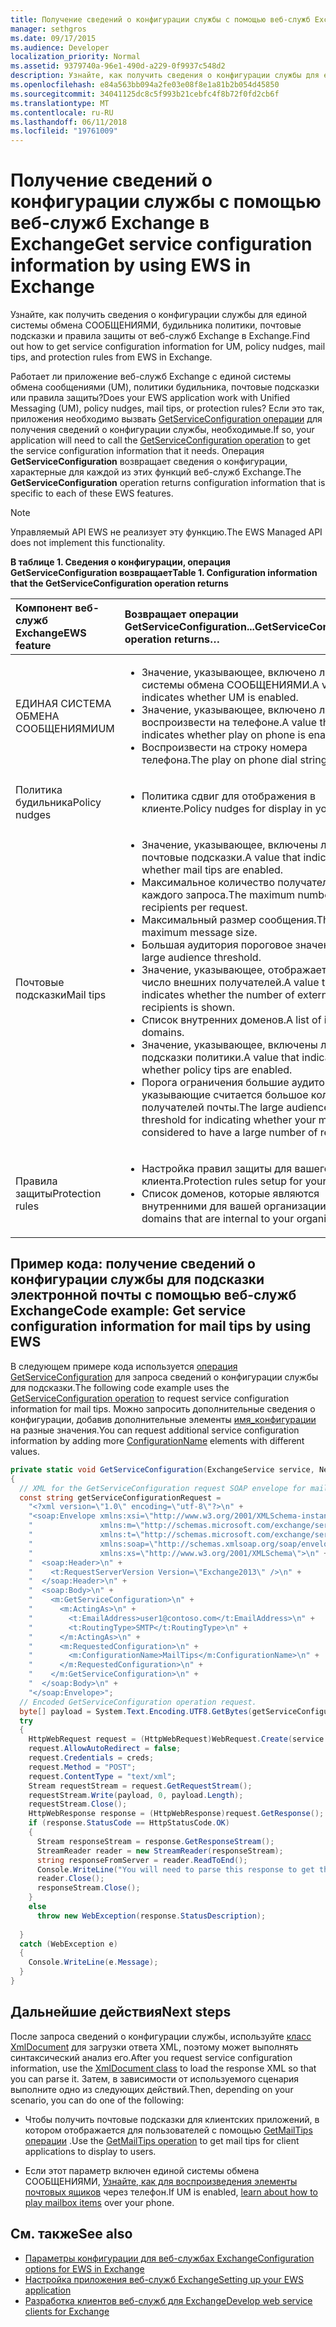 ```yaml
---
title: Получение сведений о конфигурации службы с помощью веб-служб Exchange в Exchange
manager: sethgros
ms.date: 09/17/2015
ms.audience: Developer
localization_priority: Normal
ms.assetid: 9379740a-96e1-490d-a229-0f9937c548d2
description: Узнайте, как получить сведения о конфигурации службы для единой системы обмена СООБЩЕНИЯМИ, будильника политики, почтовые подсказки и правила защиты от веб-служб Exchange в Exchange.
ms.openlocfilehash: e84a563bb094a2fe03e08f8e1a81b2b054d45850
ms.sourcegitcommit: 34041125dc8c5f993b21cebfc4f8b72f0fd2cb6f
ms.translationtype: MT
ms.contentlocale: ru-RU
ms.lasthandoff: 06/11/2018
ms.locfileid: "19761009"
---
```

# <a name="get-service-configuration-information-by-using-ews-in-exchange"></a><span data-ttu-id="09aac-103">Получение сведений о конфигурации службы с помощью веб-служб Exchange в Exchange</span><span class="sxs-lookup"><span data-stu-id="09aac-103">Get service configuration information by using EWS in Exchange</span></span>

<span data-ttu-id="09aac-104">Узнайте, как получить сведения о конфигурации службы для единой системы обмена СООБЩЕНИЯМИ, будильника политики, почтовые подсказки и правила защиты от веб-служб Exchange в Exchange.</span><span class="sxs-lookup"><span data-stu-id="09aac-104">Find out how to get service configuration information for UM, policy nudges, mail tips, and protection rules from EWS in Exchange.</span></span>
  
<span data-ttu-id="09aac-105">Работает ли приложение веб-служб Exchange с единой системы обмена сообщениями (UM), политики будильника, почтовые подсказки или правила защиты?</span><span class="sxs-lookup"><span data-stu-id="09aac-105">Does your EWS application work with Unified Messaging (UM), policy nudges, mail tips, or protection rules?</span></span> <span data-ttu-id="09aac-106">Если это так, приложения необходимо вызвать [GetServiceConfiguration операции](http://msdn.microsoft.com/library/070cbfe5-325a-4955-8e4a-8230ea0459a7%28Office.15%29.aspx) для получения сведений о конфигурации службы, необходимые.</span><span class="sxs-lookup"><span data-stu-id="09aac-106">If so, your application will need to call the [GetServiceConfiguration operation](http://msdn.microsoft.com/library/070cbfe5-325a-4955-8e4a-8230ea0459a7%28Office.15%29.aspx) to get the service configuration information that it needs.</span></span> <span data-ttu-id="09aac-107">Операция **GetServiceConfiguration** возвращает сведения о конфигурации, характерные для каждой из этих функций веб-служб Exchange.</span><span class="sxs-lookup"><span data-stu-id="09aac-107">The **GetServiceConfiguration** operation returns configuration information that is specific to each of these EWS features.</span></span> 
  
> [!NOTE]
> <span data-ttu-id="09aac-108">Управляемый API EWS не реализует эту функцию.</span><span class="sxs-lookup"><span data-stu-id="09aac-108">The EWS Managed API does not implement this functionality.</span></span> 
  
<span data-ttu-id="09aac-109">**В таблице 1. Сведения о конфигурации, операция GetServiceConfiguration возвращает**</span><span class="sxs-lookup"><span data-stu-id="09aac-109">**Table 1. Configuration information that the GetServiceConfiguration operation returns**</span></span>

|<span data-ttu-id="09aac-110">Компонент веб-служб Exchange</span><span class="sxs-lookup"><span data-stu-id="09aac-110">EWS feature</span></span>|<span data-ttu-id="09aac-111">Возвращает операции GetServiceConfiguration...</span><span class="sxs-lookup"><span data-stu-id="09aac-111">GetServiceConfiguration operation returns…</span></span>|
|:-----|:-----|
|<span data-ttu-id="09aac-112">ЕДИНАЯ СИСТЕМА ОБМЕНА СООБЩЕНИЯМИ</span><span class="sxs-lookup"><span data-stu-id="09aac-112">UM</span></span>  <br/> | <ul><li><span data-ttu-id="09aac-113">Значение, указывающее, включено ли единой системы обмена СООБЩЕНИЯМИ.</span><span class="sxs-lookup"><span data-stu-id="09aac-113">A value that indicates whether UM is enabled.</span></span></li><li><span data-ttu-id="09aac-114">Значение, указывающее, включено ли воспроизвести на телефоне.</span><span class="sxs-lookup"><span data-stu-id="09aac-114">A value that indicates whether play on phone is enabled.</span></span></li><li><span data-ttu-id="09aac-115">Воспроизвести на строку номера телефона.</span><span class="sxs-lookup"><span data-stu-id="09aac-115">The play on phone dial string.</span></span></li></ul> |
|<span data-ttu-id="09aac-116">Политика будильника</span><span class="sxs-lookup"><span data-stu-id="09aac-116">Policy nudges</span></span>  <br/> | <ul><li><span data-ttu-id="09aac-117">Политика сдвиг для отображения в клиенте.</span><span class="sxs-lookup"><span data-stu-id="09aac-117">Policy nudges for display in your client.</span></span></li></ul> |
|<span data-ttu-id="09aac-118">Почтовые подсказки</span><span class="sxs-lookup"><span data-stu-id="09aac-118">Mail tips</span></span>  <br/> | <ul><li><span data-ttu-id="09aac-119">Значение, указывающее, включены ли почтовые подсказки.</span><span class="sxs-lookup"><span data-stu-id="09aac-119">A value that indicates whether mail tips are enabled.</span></span></li><li><span data-ttu-id="09aac-120">Максимальное количество получателей каждого запроса.</span><span class="sxs-lookup"><span data-stu-id="09aac-120">The maximum number of recipients per request.</span></span></li><li><span data-ttu-id="09aac-121">Максимальный размер сообщения.</span><span class="sxs-lookup"><span data-stu-id="09aac-121">The maximum message size.</span></span></li><li><span data-ttu-id="09aac-122">Большая аудитория пороговое значение.</span><span class="sxs-lookup"><span data-stu-id="09aac-122">The large audience threshold.</span></span></li><li><span data-ttu-id="09aac-123">Значение, указывающее, отображается ли число внешних получателей.</span><span class="sxs-lookup"><span data-stu-id="09aac-123">A value that indicates whether the number of external recipients is shown.</span></span></li><li><span data-ttu-id="09aac-124">Список внутренних доменов.</span><span class="sxs-lookup"><span data-stu-id="09aac-124">A list of internal domains.</span></span></li><li><span data-ttu-id="09aac-125">Значение, указывающее, включены ли подсказки политики.</span><span class="sxs-lookup"><span data-stu-id="09aac-125">A value that indicates whether policy tips are enabled.</span></span></li><li><span data-ttu-id="09aac-126">Порога ограничения большие аудитории, указывающие считается большое количество получателей почты.</span><span class="sxs-lookup"><span data-stu-id="09aac-126">The large audience cap threshold for indicating whether your mail is considered to have a large number of recipients.</span></span>  </li></ul>|
|<span data-ttu-id="09aac-127">Правила защиты</span><span class="sxs-lookup"><span data-stu-id="09aac-127">Protection rules</span></span>  <br/> | <ul><li><span data-ttu-id="09aac-128">Настройка правил защиты для вашего клиента.</span><span class="sxs-lookup"><span data-stu-id="09aac-128">Protection rules setup for your client.</span></span></li><li><span data-ttu-id="09aac-129">Список доменов, которые являются внутренними для вашей организации.</span><span class="sxs-lookup"><span data-stu-id="09aac-129">A list of domains that are internal to your organization.</span></span>  </li></ul> |
   
## <a name="code-example-get-service-configuration-information-for-mail-tips-by-using-ews"></a><span data-ttu-id="09aac-130">Пример кода: получение сведений о конфигурации службы для подсказки электронной почты с помощью веб-служб Exchange</span><span class="sxs-lookup"><span data-stu-id="09aac-130">Code example: Get service configuration information for mail tips by using EWS</span></span>

<span data-ttu-id="09aac-131">В следующем примере кода используется [операция GetServiceConfiguration](http://msdn.microsoft.com/library/070cbfe5-325a-4955-8e4a-8230ea0459a7%28Office.15%29.aspx) для запроса сведений о конфигурации службы для подсказки.</span><span class="sxs-lookup"><span data-stu-id="09aac-131">The following code example uses the [GetServiceConfiguration operation](http://msdn.microsoft.com/library/070cbfe5-325a-4955-8e4a-8230ea0459a7%28Office.15%29.aspx) to request service configuration information for mail tips.</span></span> <span data-ttu-id="09aac-132">Можно запросить дополнительные сведения о конфигурации, добавив дополнительные элементы [имя_конфигурации](http://msdn.microsoft.com/library/3b524a2f-9c6b-4550-9f3d-f78d176b0f7b%28Office.15%29.aspx) на разные значения.</span><span class="sxs-lookup"><span data-stu-id="09aac-132">You can request additional service configuration information by adding more [ConfigurationName](http://msdn.microsoft.com/library/3b524a2f-9c6b-4550-9f3d-f78d176b0f7b%28Office.15%29.aspx) elements with different values.</span></span> 
  
```cs
private static void GetServiceConfiguration(ExchangeService service, NetworkCredential creds)
{ 
  // XML for the GetServiceConfiguration request SOAP envelope for mail tips configuration information.
  const string getServiceConfigurationRequest = 
    "<?xml version=\"1.0\" encoding=\"utf-8\"?>\n" +
    "<soap:Envelope xmlns:xsi=\"http://www.w3.org/2001/XMLSchema-instance\"\n" +
    "               xmlns:m=\"http://schemas.microsoft.com/exchange/services/2006/messages\"\n" +
    "               xmlns:t=\"http://schemas.microsoft.com/exchange/services/2006/types\" \n" +
    "               xmlns:soap=\"http://schemas.xmlsoap.org/soap/envelope/\"\n" +
    "               xmlns:xs=\"http://www.w3.org/2001/XMLSchema\">\n" +
    "  <soap:Header>\n" +
    "    <t:RequestServerVersion Version=\"Exchange2013\" />\n" +
    "  </soap:Header>\n" +
    "  <soap:Body>\n" +
    "    <m:GetServiceConfiguration>\n" +
    "      <m:ActingAs>\n" +
    "        <t:EmailAddress>user1@contoso.com</t:EmailAddress>\n" +
    "        <t:RoutingType>SMTP</t:RoutingType>\n" +
    "      </m:ActingAs>\n" +
    "      <m:RequestedConfiguration>\n" +
    "        <m:ConfigurationName>MailTips</m:ConfigurationName>\n" +
    "      </m:RequestedConfiguration>\n" +
    "    </m:GetServiceConfiguration>\n" +
    "  </soap:Body>\n" +
    "</soap:Envelope>";
  // Encoded GetServiceConfiguration operation request.
  byte[] payload = System.Text.Encoding.UTF8.GetBytes(getServiceConfigurationRequest);
  try
  {
    HttpWebRequest request = (HttpWebRequest)WebRequest.Create(service.Url);
    request.AllowAutoRedirect = false;
    request.Credentials = creds;
    request.Method = "POST";
    request.ContentType = "text/xml";
    Stream requestStream = request.GetRequestStream();
    requestStream.Write(payload, 0, payload.Length);
    requestStream.Close();
    HttpWebResponse response = (HttpWebResponse)request.GetResponse();
    if (response.StatusCode == HttpStatusCode.OK)
    {
      Stream responseStream = response.GetResponseStream();
      StreamReader reader = new StreamReader(responseStream);
      string responseFromServer = reader.ReadToEnd();
      Console.WriteLine("You will need to parse this response to get the configuration information:\n\n" + responseFromServer);
      reader.Close();
      responseStream.Close();
    }
    else
      throw new WebException(response.StatusDescription);
          
  }
  catch (WebException e)
  {
    Console.WriteLine(e.Message);
  }
}

```

## <a name="next-steps"></a><span data-ttu-id="09aac-133">Дальнейшие действия</span><span class="sxs-lookup"><span data-stu-id="09aac-133">Next steps</span></span>

<span data-ttu-id="09aac-134">После запроса сведений о конфигурации службы, используйте [класс XmlDocument](http://msdn.microsoft.com/en-us/library/system.xml.xmldocument.aspx) для загрузки ответа XML, поэтому может выполнять синтаксический анализ его.</span><span class="sxs-lookup"><span data-stu-id="09aac-134">After you request service configuration information, use the [XmlDocument class](http://msdn.microsoft.com/en-us/library/system.xml.xmldocument.aspx) to load the response XML so that you can parse it.</span></span> <span data-ttu-id="09aac-135">Затем, в зависимости от используемого сценария выполните одно из следующих действий.</span><span class="sxs-lookup"><span data-stu-id="09aac-135">Then, depending on your scenario, you can do one of the following:</span></span> 
  
- <span data-ttu-id="09aac-136">Чтобы получить почтовые подсказки для клиентских приложений, в котором отображается для пользователей с помощью [GetMailTips операции](http://msdn.microsoft.com/library/025483ec-a9f3-4735-8a95-d26e30ea7974%28Office.15%29.aspx) .</span><span class="sxs-lookup"><span data-stu-id="09aac-136">Use the [GetMailTips operation](http://msdn.microsoft.com/library/025483ec-a9f3-4735-8a95-d26e30ea7974%28Office.15%29.aspx) to get mail tips for client applications to display to users.</span></span> 
    
- <span data-ttu-id="09aac-137">Если этот параметр включен единой системы обмена СООБЩЕНИЯМИ, [Узнайте, как для воспроизведения элементы почтовых ящиков](http://blogs.msdn.com/b/exchangedev/archive/2009/11/05/play-exchange-2010-mailbox-items-on-your-phone-by-using-the-ews-managed-api.aspx) через телефон.</span><span class="sxs-lookup"><span data-stu-id="09aac-137">If UM is enabled, [learn about how to play mailbox items](http://blogs.msdn.com/b/exchangedev/archive/2009/11/05/play-exchange-2010-mailbox-items-on-your-phone-by-using-the-ews-managed-api.aspx) over your phone.</span></span> 
    
## <a name="see-also"></a><span data-ttu-id="09aac-138">См. также</span><span class="sxs-lookup"><span data-stu-id="09aac-138">See also</span></span>

- [<span data-ttu-id="09aac-139">Параметры конфигурации для веб-службах Exchange</span><span class="sxs-lookup"><span data-stu-id="09aac-139">Configuration options for EWS in Exchange</span></span>](configuration-options-for-ews-in-exchange.md)    
- [<span data-ttu-id="09aac-140">Настройка приложения веб-служб Exchange</span><span class="sxs-lookup"><span data-stu-id="09aac-140">Setting up your EWS application</span></span>](setting-up-your-ews-application.md)    
- [<span data-ttu-id="09aac-141">Разработка клиентов веб-служб для Exchange</span><span class="sxs-lookup"><span data-stu-id="09aac-141">Develop web service clients for Exchange</span></span>](develop-web-service-clients-for-exchange.md)
    

